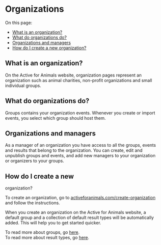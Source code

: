 # Organizations

On this page:

- [What is an organization?](#what-is-an-organization)
- [What do organizations do?](#what-do-organizations-do)
- [Organizations and managers](#organizations-and-managers)
- [How do I create a new organization?](#how-do-i-create-a-new-organization)

## <a name="what-is-an-organization"></a>What is an organization?

On the Active for Animals website, organization pages represent an organization
such as animal charities, non-profit organizations and small individual groups.

## <a name="what-do-groups-do"></a>What do organizations do?

Groups contains your organization events. Whenever you create or import events,
you select which group should host them.  

## <a name="organizations-and-managers"></a>Organizations and managers

As a manager of an organization you have access to all the groups, events and
results that belong to the organization. You can create, edit and unpublish
groups and events, and add new managers to your organization or organizers to
your groups.

## <a name="how-do-i-create-a-new-organization"></a>How do I create a new
organization?

To create an organization, go to
[activeforanimals.com/create-organization](/create-organization?tour=1) and
follow the instructions.    

When you create an organization on the Active for Animals website, a default
group and a collection of default result types will be automatically added. This
will help you to get started quicker.  

To read more about groups, go [here](../../help/manager/groups).    
To read more about result types, go [here](../../help/manager/result-types).
